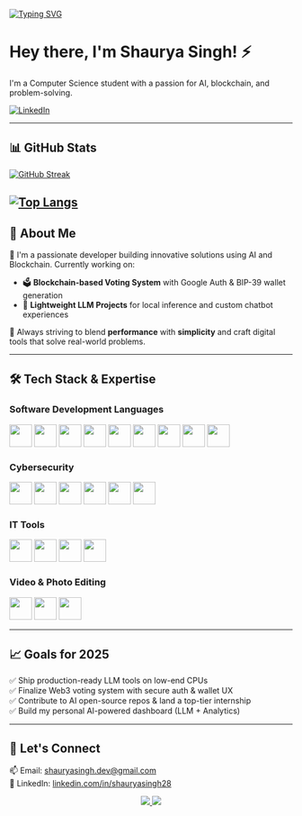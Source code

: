 [![Typing SVG](https://readme-typing-svg.herokuapp.com?font=Fira+Code&pause=1000&color=66CDAA&width=435&lines=Full-Stack+Developer;Backend+Engineer;Cloud+Computing+Learner;DevOps+Enthusiast;Python+Developer)](https://git.io/typing-svg)

# Hey there, I'm Shaurya Singh! ⚡

I'm a Computer Science student with a passion for AI, blockchain, and problem-solving.

[![LinkedIn](https://img.shields.io/badge/LinkedIn-%230077B5.svg?&style=flat-square&logo=linkedin&logoColor=white)](https://www.linkedin.com/in/shauryasingh28)

---

## 📊 GitHub Stats

[![GitHub Streak](https://github-readme-streak-stats.herokuapp.com?user=shxuryaaz&theme=dark&hide_border=false)](https://git.io/streak-stats)

[![Top Langs](https://github-readme-stats.vercel.app/api/top-langs/?username=shxuryaaz&layout=compact&theme=radical)](https://github.com/shxuryaaz)
---

## 🧠 About Me

🚀 I'm a passionate developer building innovative solutions using AI and Blockchain. Currently working on:
- 🗳️ **Blockchain-based Voting System** with Google Auth & BIP-39 wallet generation  
- 🤖 **Lightweight LLM Projects** for local inference and custom chatbot experiences  

🧩 Always striving to blend **performance** with **simplicity** and craft digital tools that solve real-world problems.

---

## 🛠 Tech Stack & Expertise

### **Software Development Languages**

[<img src="https://upload.wikimedia.org/wikipedia/en/3/30/Java_programming_language_logo.svg" height="40">](https://www.java.com/)
[<img src="https://upload.wikimedia.org/wikipedia/commons/c/c3/Python-logo-notext.svg" height="40">](https://www.python.org/)
[<img src="https://upload.wikimedia.org/wikipedia/commons/1/18/ISO_C%2B%2B_Logo.svg" height="40">](https://www.cplusplus.com/)
[<img src="https://upload.wikimedia.org/wikipedia/commons/9/99/Unofficial_JavaScript_logo_2.svg" height="40">](https://developer.mozilla.org/en-US/docs/Web/JavaScript)
[<img src="https://upload.wikimedia.org/wikipedia/commons/4/4c/Typescript_logo_2020.svg" height="40">](https://www.typescriptlang.org/)
[<img src="https://upload.wikimedia.org/wikipedia/commons/6/61/HTML5_logo_and_wordmark.svg" height="40">](https://developer.mozilla.org/en-US/docs/Web/HTML)
[<img src="https://upload.wikimedia.org/wikipedia/commons/d/d5/CSS3_logo_and_wordmark.svg" height="40">](https://developer.mozilla.org/en-US/docs/Web/CSS)
[<img src="https://upload.wikimedia.org/wikipedia/commons/a/a7/React-icon.svg" height="40">](https://reactjs.org/)
[<img src="https://upload.wikimedia.org/wikipedia/commons/d/d9/Node.js_logo.svg" height="40">](https://nodejs.org/)

### **Cybersecurity**

[<img src="https://www.kali.org/images/kali-tools-icon-missing.svg" height="40">](https://www.kali.org/)
[<img src="https://www.wireshark.org/favicon.ico" height="40">](https://www.wireshark.org/)
[<img src="https://www.kali.org/tools/nmap/images/nmap-logo.svg" height="40">](https://nmap.org/)
[<img src="https://www.kali.org/tools/metasploit-framework/images/metasploit-framework-logo.svg" height="40">](https://www.metasploit.com/)
[<img src="https://www.kali.org/tools/john/images/john-logo.svg" height="40">](https://www.openwall.com/john/)
[<img src="https://www.kali.org/tools/hydra/images/hydra-logo.svg" height="40">](https://github.com/vanhauser-thc/thc-hydra)

### **IT Tools**

[<img src="https://upload.wikimedia.org/wikipedia/commons/0/08/Cisco_logo_blue_2016.svg" height="40">](https://www.cisco.com/)
[<img src="https://upload.wikimedia.org/wikipedia/commons/2/29/Netgear_logo_2014.svg" height="40">](https://www.netgear.com/)
[<img src="https://upload.wikimedia.org/wikipedia/commons/5/58/Hyper-V_Logo.png" height="40">](https://www.microsoft.com/en-us/cloud-platform/hyper-v)
[<img src="https://upload.wikimedia.org/wikipedia/commons/0/09/Vmware-by-broadcom.svg" height="40">](https://www.vmware.com/)

### **Video & Photo Editing**

[<img src="https://upload.wikimedia.org/wikipedia/commons/a/af/Adobe_Photoshop_CC_icon.svg" height="40">](https://www.adobe.com/products/photoshop.html)
[<img src="https://upload.wikimedia.org/wikipedia/commons/4/40/Adobe_Premiere_Pro_CC_icon.svg" height="40">](https://www.adobe.com/products/premiere.html)
[<img src="https://upload.wikimedia.org/wikipedia/commons/0/0c/Blender_logo_no_text.svg" height="40">](https://www.blender.org/)

---

## 📈 Goals for 2025  

✅ Ship production-ready LLM tools on low-end CPUs  
✅ Finalize Web3 voting system with secure auth & wallet UX  
✅ Contribute to AI open-source repos & land a top-tier internship  
✅ Build my personal AI-powered dashboard (LLM + Analytics)  

---

## 🤝 Let's Connect

📫 Email: [shauryasingh.dev@gmail.com](mailto:shauryasingh.dev@gmail.com)  
🔗 LinkedIn: [linkedin.com/in/shauryasingh28](http://www.linkedin.com/in/shauryasingh28)

<p align="center">
  <a href="https://www.linkedin.com/in/shauryasingh28/">
    <img src="https://img.shields.io/badge/LinkedIn-0A66C2?style=for-the-badge&logo=linkedin&logoColor=white" />
  </a>
  <a href="mailto:shauryasingh.dev@gmail.com">
    <img src="https://img.shields.io/badge/Email-D14836?style=for-the-badge&logo=gmail&logoColor=white" />
  </a>
</p>
